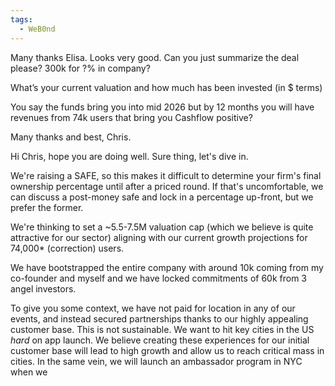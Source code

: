 ```yaml
---
tags:
  - WeB0nd
---
```

Many thanks Elisa. Looks very good. Can you just summarize the deal please?
300k for ?% in company?

What’s your current valuation and how much has been invested (in $ terms)

You say the funds bring you into mid 2026 but by 12 months you will have revenues from 74k users that bring you Cashflow positive?

Many thanks and best, Chris.

Hi Chris, hope you are doing well. Sure thing, let's dive in.

We're raising a SAFE, so this makes it difficult to determine your firm's final ownership percentage until after a priced round. If that's uncomfortable, we can discuss a post-money safe and lock in a percentage up-front, but we prefer the former.

We're thinking to set a ~5.5-7.5M valuation cap (which we believe is quite attractive for our sector) aligning with our current growth projections for 74,000* (correction) users.

We have bootstrapped the entire company with around 10k coming from my co-founder and myself and we have locked commitments of 60k from 3 angel investors. 

To give you some context, we have not paid for location in any of our events, and instead secured partnerships thanks to our highly appealing customer base. This is not sustainable. We want to hit key cities in the US *hard* on app launch. We believe creating these experiences for our initial customer base will lead to high growth and allow us to reach critical mass in cities. In the same vein, we will launch an ambassador program in NYC when we 
